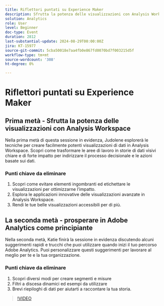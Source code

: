 ```yaml
---
title: Riflettori puntati su Experience Maker
description: Sfrutta la potenza delle visualizzazioni con Analysis WorkspaceNella prima metà di questa sessione in evidenza, Judolene esplorerà le tecniche per creare facilmente potenti visualizzazioni di dati in Analysis Workspace. Scopri come trasformare le aree di lavoro in storie di dati visivi chiare e di forte impatto per indirizzare il processo decisionale e le azioni basate sui dati.  1. Scopri come evitare elementi ingombranti ed etichettare le visualizzazioni per ottimizzarne l’impatto. 2. Esplora le applicazioni innovative delle grandi visualizzazioni in Analysis Workspace. 3. Rendi le tue belle visualizzazioni accessibili per di più. Vivere in Adobe Analytics as a BeginnerKatie finirà la sessione riflettori discutendo alcuni suggerimenti rapidi e trucchi che puoi utilizzare quando inizi il tuo percorso Adobe Analytics. Puoi personalizzare questi suggerimenti per lavorare al meglio per te e la tua organizzazione. 1. Scopri diversi modi per creare segmenti e misure 2. Filtri a discesa dinamici ed esempi da utilizzare 3. Brevi riepiloghi di dati per aiutarti a raccontare la tua storia.
solution: Analytics
role: User
level: Beginner
doc-type: Event
duration: 2812
last-substantial-update: 2024-08-29T00:00:00Z
jira: KT-15977
source-git-commit: 5cba50018e7aa4fb0e867fd0070bd7f003215d5f
workflow-type: tm+mt
source-wordcount: '308'
ht-degree: 0%

---
```



# Riflettori puntati su Experience Maker

## Prima metà - Sfrutta la potenza delle visualizzazioni con Analysis Workspace

Nella prima metà di questa sessione in evidenza, Judolene esplorerà le tecniche per creare facilmente potenti visualizzazioni di dati in Analysis Workspace. Scopri come trasformare le aree di lavoro in storie di dati visivi chiare e di forte impatto per indirizzare il processo decisionale e le azioni basate sui dati.

### Punti chiave da eliminare

1. Scopri come evitare elementi ingombranti ed etichettare le visualizzazioni per ottimizzarne l’impatto.
2. Esplora le applicazioni innovative delle visualizzazioni avanzate in Analysis Workspace.
3. Rendi le tue belle visualizzazioni accessibili per di più.

## La seconda metà - prosperare in Adobe Analytics come principiante

Nella seconda metà, Katie finirà la sessione in evidenza discutendo alcuni suggerimenti rapidi e trucchi che puoi utilizzare quando inizi il tuo percorso Adobe Analytics. Puoi personalizzare questi suggerimenti per lavorare al meglio per te e la tua organizzazione.

### Punti chiave da eliminare

1. Scopri diversi modi per creare segmenti e misure
2. Filtri a discesa dinamici ed esempi da utilizzare
3. Brevi riepiloghi di dati per aiutarti a raccontare la tua storia.

>[!VIDEO](https://video.tv.adobe.com/v/3432749/?learn=on)
